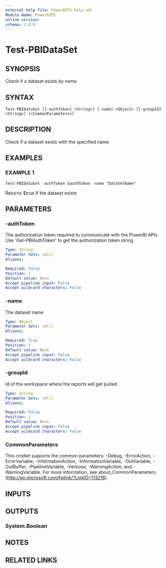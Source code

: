 ```yaml
---
external help file: PowerBIPS-help.xml
Module Name: PowerBIPS
online version:
schema: 2.0.0
---
```


# Test-PBIDataSet

## SYNOPSIS
Check if a dataset exists by name

## SYNTAX

```
Test-PBIDataSet [[-authToken] <String>] [-name] <Object> [[-groupId] <String>] [<CommonParameters>]
```

## DESCRIPTION
Check if a dataset exists with the specified name

## EXAMPLES

### EXAMPLE 1
```
Test-PBIDataSet -authToken $authToken -name "DataSetName"
```

Returns $true if the dataset exists

## PARAMETERS

### -authToken
The authorization token required to communicate with the PowerBI APIs
Use 'Get-PBIAuthToken' to get the authorization token string

```yaml
Type: String
Parameter Sets: (All)
Aliases:

Required: False
Position: 1
Default value: None
Accept pipeline input: False
Accept wildcard characters: False
```

### -name
The dataset name

```yaml
Type: Object
Parameter Sets: (All)
Aliases:

Required: True
Position: 2
Default value: None
Accept pipeline input: False
Accept wildcard characters: False
```

### -groupId
Id of the workspace where the reports will get pulled

```yaml
Type: String
Parameter Sets: (All)
Aliases:

Required: False
Position: 3
Default value: None
Accept pipeline input: False
Accept wildcard characters: False
```

### CommonParameters
This cmdlet supports the common parameters: -Debug, -ErrorAction, -ErrorVariable, -InformationAction, -InformationVariable, -OutVariable, -OutBuffer, -PipelineVariable, -Verbose, -WarningAction, and -WarningVariable.
For more information, see about_CommonParameters (http://go.microsoft.com/fwlink/?LinkID=113216).

## INPUTS

## OUTPUTS

### System.Boolean

## NOTES

## RELATED LINKS
